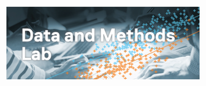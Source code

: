 ![DataMethodsLab_Logo](images/Data-and-Methods-Lab2_TEXT.jpg "Data-and-Methods-lab")

<!--https://github.com/cercmigration/cercmigration/blob/b7560c7c06d0dba1fca862ae5ec82df8173da53a/images/Data-and-Methods-Lab2_TEXT.jpg--> 
<!--
**cercmigration/cercmigration** is a ✨ _special_ ✨ repository because its `README.md` (this file) appears on your GitHub profile. -->
